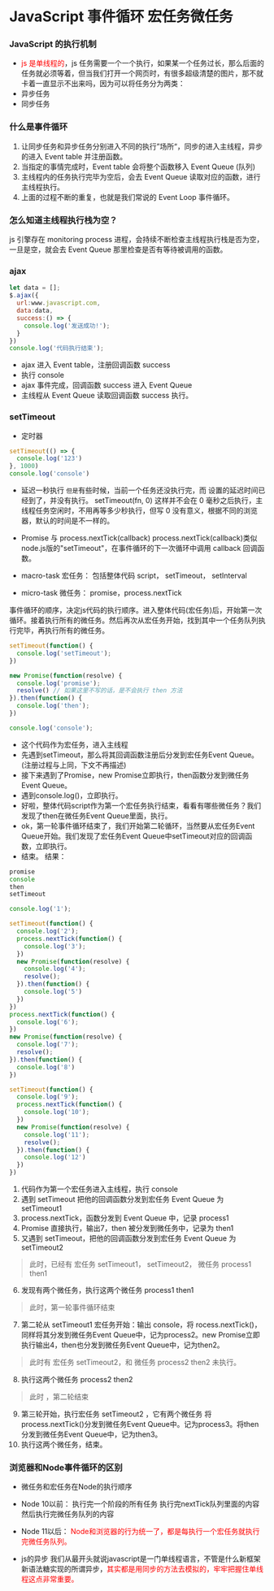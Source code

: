 # JavaScript 事件循环 宏任务微任务
### JavaScript 的执行机制
- <font color="red"> js 是单线程的</font>，js 任务需要一个一个执行，如果某一个任务过长，那么后面的任务就必须等着，但当我们打开一个网页时，有很多超级清楚的图片，那不就卡着一直显示不出来吗，因为可以将任务分为两类：
- 异步任务
- 同步任务

### 什么是事件循环
1. 让同步任务和异步任务分别进入不同的执行”场所“，同步的进入主线程，异步的进入 Event table 并注册函数。
2. 当指定的事情完成时，Event table 会将整个函数移入 Event Queue (队列)
3. 主线程内的任务执行完毕为空后，会去 Event Queue 读取对应的函数，进行主线程执行。
4. 上面的过程不断的重复，也就是我们常说的 Event Loop 事件循环。

### 怎么知道主线程执行栈为空？
js 引擎存在 monitoring process 进程，会持续不断检查主线程执行栈是否为空，一旦是空，就会去 Event Queue 那里检查是否有等待被调用的函数。

### ajax
```js
let data = [];
$.ajax({
  url:www.javascript.com,
  data:data,
  success:() => {
    console.log('发送成功!');
  }
})
console.log('代码执行结束');
```
- ajax 进入 Event table，注册回调函数 success 
- 执行 console
- ajax 事件完成，回调函数 success 进入 Event Queue
- 主线程从 Event Queue 读取回调函数 success 执行。

### setTimeout
- 定时器
```js
setTimeout(() => {
  console.log('123')
}, 1000)
console.log('console')
```
- 延迟一秒执行
```但是```有些时候，当前一个任务还没执行完，而 设置的延迟时间已经到了，并没有执行。
setTimeout(fn, 0) 这样并不会在 0 毫秒之后执行，主线程任务空闲时，不用再等多少秒执行，但写 0 没有意义，根据不同的浏览器，默认的时间是不一样的。

 - Promise 与 process.nextTick(callback)
process.nextTick(callback)类似node.js版的"setTimeout"，在事件循环的下一次循环中调用 callback 回调函数。

- macro-task 宏任务： 包括整体代码 script， setTimeout， setInterval
- micro-task 微任务： promise，process.nextTick

事件循环的顺序，决定js代码的执行顺序。进入整体代码(宏任务)后，开始第一次循环。接着执行所有的微任务。然后再次从宏任务开始，找到其中一个任务队列执行完毕，再执行所有的微任务。
```js
setTimeout(function() {
  console.log('setTimeout');
})

new Promise(function(resolve) {
  console.log('promise');
  resolve() // 如果这里不写的话，是不会执行 then 方法
}).then(function() {
  console.log('then');
})

console.log('console');
```
- 这个代码作为宏任务，进入主线程
- 先遇到setTimeout，那么将其回调函数注册后分发到宏任务Event Queue。(注册过程与上同，下文不再描述)
- 接下来遇到了Promise，new Promise立即执行，then函数分发到微任务Event Queue。
- 遇到console.log()，立即执行。
- 好啦，整体代码script作为第一个宏任务执行结束，看看有哪些微任务？我们发现了then在微任务Event Queue里面，执行。
- ok，第一轮事件循环结束了，我们开始第二轮循环，当然要从宏任务Event Queue开始。我们发现了宏任务Event Queue中setTimeout对应的回调函数，立即执行。
- 结束。
结果：
```js
promise
console
then
setTimeout
```

```js
console.log('1');

setTimeout(function() {
  console.log('2');
  process.nextTick(function() {
    console.log('3');
  })
  new Promise(function(resolve) {
    console.log('4');
    resolve();
  }).then(function() {
    console.log('5')
  })
})
process.nextTick(function() {
  console.log('6');
})
new Promise(function(resolve) {
  console.log('7');
  resolve();
}).then(function() {
  console.log('8')
})

setTimeout(function() {
  console.log('9');
  process.nextTick(function() {
    console.log('10');
  })
  new Promise(function(resolve) {
    console.log('11');
    resolve();
  }).then(function() {
    console.log('12')
  })
})

```
1. 代码作为第一个宏任务进入主线程，执行 console
2. 遇到 setTimeout 把他的回调函数分发到宏任务 Event Queue 为 setTimeout1
3. process.nextTick，函数分发到 Event Queue 中，记录 process1
4. Promise 直接执行，输出7，then 被分发到微任务中，记录为 then1
5. 又遇到 setTimeout，把他的回调函数分发到宏任务 Event Queue 为 setTimeout2

> 此时，已经有 宏任务 setTimeout1， setTimeout2， 微任务 process1 then1
6. 发现有两个微任务，执行这两个微任务 process1 then1
> 此时，第一轮事件循环结束
7. 第二轮从 setTimeout1 宏任务开始：输出 console，将 rocess.nextTick()，同样将其分发到微任务Event Queue中，记为process2。new Promise立即执行输出4，then也分发到微任务Event Queue中，记为then2。
> 此时有 宏任务 setTimeout2，和 微任务 process2 then2 未执行。
8. 执行这两个微任务 process2 then2
> 此时 ，第二轮结束
9. 第三轮开始，执行宏任务 setTimeout2 ，它有两个微任务 将process.nextTick()分发到微任务Event Queue中。记为process3。将then分发到微任务Event Queue中，记为then3。
10. 执行这两个微任务，结束。

### 浏览器和Node事件循环的区别
- 微任务和宏任务在Node的执行顺序
- Node 10以前：
执行完一个阶段的所有任务
执行完nextTick队列里面的内容
然后执行完微任务队列的内容
- Node 11以后：
<font color="red">Node和浏览器的行为统一了，都是每执行一个宏任务就执行完微任务队列。</font>

- js的异步
我们从最开头就说javascript是一门单线程语言，不管是什么新框架新语法糖实现的所谓异步，<font color="red">其实都是用同步的方法去模拟的，牢牢把握住单线程这点非常重要。</font>
